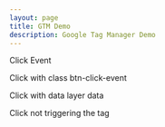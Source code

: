 ```yaml
---
layout: page
title: GTM Demo
description: Google Tag Manager Demo
---
```


Click Event 

<script>
    // dataLayer = [];

    var entryTime = Date.now();
    function clickTimeInterval(){
        let clickTime = Date.now();
        let intervalSeconds = (clickTime - entryTime)/1000
        entryTime = clickTime;
        console.log(intervalSeconds)
        dataLayer.push({'clickTimeInterval': intervalSeconds});
        document.getElementById("clickTimeInterval").innerText = intervalSeconds;
        return true;
    }
</script>

<a class="btn btn-click-event" > Click with class btn-click-event </a> <br />

<a class="btn btn-click-event"  
    onClick = "clickTimeInterval()" > Click with data layer data </a> <br />

<div id="clickTimeInterval"></div>

<a class="btn"> Click not triggering the tag  </a>

